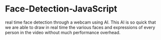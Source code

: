 # Face-Detection-JavaScript
 real time face detection through a webcam using AI. This AI is so quick that we are able to draw in real time the various faces and expressions of every person in the video without much performance overhead. 
